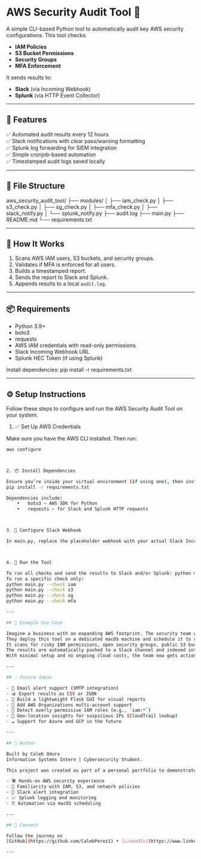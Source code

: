 # AWS Security Audit Tool 🔐

A simple CLI-based Python tool to automatically audit key AWS security configurations. This tool checks:

- **IAM Policies**
- **S3 Bucket Permissions**
- **Security Groups**
- **MFA Enforcement**

It sends results to:
- **Slack** (via Incoming Webhook)
- **Splunk** (via HTTP Event Collector)

---

## 🔧 Features

✅ Automated audit results every 12 hours  
✅ Slack notifications with clear pass/warning formatting  
✅ Splunk log forwarding for SIEM integration  
✅ Simple cronjob-based automation  
✅ Timestamped audit logs saved locally  

---

## 📁 File Structure

aws_security_audit_tool/
├── modules/
│   ├── iam_check.py
│   ├── s3_check.py
│   ├── sg_check.py
│   ├── mfa_check.py
│   ├── slack_notify.py
│   └── splunk_notify.py
├── audit.log
├── main.py
├── README.md
└── requirements.txt

---

## 🚀 How It Works

1. Scans AWS IAM users, S3 buckets, and security groups.  
2. Validates if MFA is enforced for all users.  
3. Builds a timestamped report.  
4. Sends the report to Slack and Splunk.  
5. Appends results to a local `audit.log`.

---

## 📦 Requirements

- Python 3.9+
- boto3
- requests
- AWS IAM credentials with read-only permissions
- Slack Incoming Webhook URL
- Splunk HEC Token (if using Splunk)

Install dependencies:
pip install -r requirements.txt

---

## ⚙️ Setup Instructions

Follow these steps to configure and run the AWS Security Audit Tool on your system.


1. ✅ Set Up AWS Credentials

Make sure you have the AWS CLI installed. Then run:

```bash
aws configure



2. 📦 Install Dependencies

Ensure you’re inside your virtual environment (if using one), then install the required Python packages:
pip install -r requirements.txt

Dependencies include:
	•	boto3 – AWS SDK for Python
	•	requests – for Slack and Splunk HTTP requests



3. 🔗 Configure Slack Webhook

In main.py, replace the placeholder webhook with your actual Slack Incoming Webhook URL:slack_webhook_url = "https://hooks.slack.com/services/your/webhook/url"



4. 📄 Run the Tool

To run all checks and send the results to Slack and/or Splunk: python main.py
To run a specific check only:
python main.py --check iam
python main.py --check s3
python main.py --check sg
python main.py --check mfa 

---

## 🧠 Example Use Case

Imagine a business with an expanding AWS footprint. The security team wants daily visibility into potential risks without relying on expensive enterprise tooling.  
They deploy this tool on a dedicated macOS machine and schedule it to run every 12 hours using LaunchAgents.  
It scans for risky IAM permissions, open security groups, public S3 buckets, and users without MFA.  
The results are automatically pushed to a Slack channel and indexed into Splunk for visualization and audit logs.  
With minimal setup and no ongoing cloud costs, the team now gets actionable alerts and visibility.

---

## 💡 Future Ideas

- 📧 Email alert support (SMTP integration)  
- 📊 Export results as CSV or JSON  
- 🧩 Build a lightweight Flask GUI for visual reports  
- 🏢 Add AWS Organizations multi-account support  
- 🔐 Detect overly permissive IAM roles (e.g., `iam:*`)  
- 📍 Geo-location insights for suspicious IPs (CloudTrail lookup)  
- ☁️ Support for Azure and GCP in the future

---

## 👤 Author

Built by Caleb Oduro  
Information Systems Intern | Cybersecurity Student.

This project was created as part of a personal portfolio to demonstrate:

- 🛠 Hands-on AWS security experience  
- 🧠 Familiarity with IAM, S3, and network policies  
- 🔔 Slack alert integration  
- 📈 Splunk logging and monitoring  
- ⏰ Automation via macOS scheduling

---

## 🔗 Connect

Follow the journey on  
[GitHub](https://github.com/CalebPerez1) • [LinkedIn](https://www.linkedin.com/in/caleb-perez-o)

---
